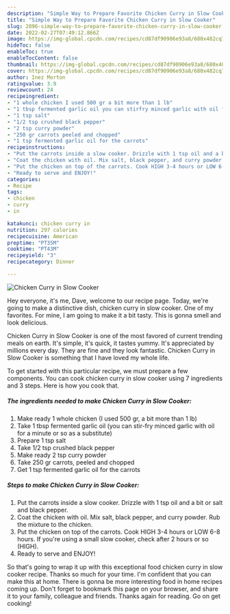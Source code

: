 ```yaml
---
description: "Simple Way to Prepare Favorite Chicken Curry in Slow Cooker"
title: "Simple Way to Prepare Favorite Chicken Curry in Slow Cooker"
slug: 2896-simple-way-to-prepare-favorite-chicken-curry-in-slow-cooker
date: 2022-02-27T07:49:12.866Z
image: https://img-global.cpcdn.com/recipes/cd87df90906e93a8/680x482cq70/chicken-curry-in-slow-cooker-recipe-main-photo.jpg
hideToc: false
enableToc: true
enableTocContent: false
thumbnail: https://img-global.cpcdn.com/recipes/cd87df90906e93a8/680x482cq70/chicken-curry-in-slow-cooker-recipe-main-photo.jpg
cover: https://img-global.cpcdn.com/recipes/cd87df90906e93a8/680x482cq70/chicken-curry-in-slow-cooker-recipe-main-photo.jpg
author: Inez Morton
ratingvalue: 3.9
reviewcount: 24
recipeingredient:
- "1 whole chicken I used 500 gr a bit more than 1 lb"
- "1 tbsp fermented garlic oil you can stirfry minced garlic with oil for a minute or so as a substitute"
- "1 tsp salt"
- "1/2 tsp crushed black pepper"
- "2 tsp curry powder"
- "250 gr carrots peeled and chopped"
- "1 tsp fermented garlic oil for the carrots"
recipeinstructions:
- "Put the carrots inside a slow cooker. Drizzle with 1 tsp oil and a bit or salt and black pepper."
- "Coat the chicken with oil. Mix salt, black pepper, and curry powder. Rub the mixture to the chicken."
- "Put the chicken on top of the carrots. Cook HIGH 3-4 hours or LOW 6-8 hours. If you&#39;re using a small slow cooker, check after 2 hours or so (HIGH)."
- "Ready to serve and ENJOY!"
categories:
- Recipe
tags:
- chicken
- curry
- in

katakunci: chicken curry in 
nutrition: 297 calories
recipecuisine: American
preptime: "PT35M"
cooktime: "PT43M"
recipeyield: "3"
recipecategory: Dinner

---
```



![Chicken Curry in Slow Cooker](https://img-global.cpcdn.com/recipes/cd87df90906e93a8/680x482cq70/chicken-curry-in-slow-cooker-recipe-main-photo.jpg)

Hey everyone, it's me, Dave, welcome to our recipe page. Today, we're going to make a distinctive dish, chicken curry in slow cooker. One of my favorites. For mine, I am going to make it a bit tasty. This is gonna smell and look delicious.



Chicken Curry in Slow Cooker is one of the most favored of current trending meals on earth. It's simple, it's quick, it tastes yummy. It's appreciated by millions every day. They are fine and they look fantastic. Chicken Curry in Slow Cooker is something that I have loved my whole life.


To get started with this particular recipe, we must prepare a few components. You can cook chicken curry in slow cooker using 7 ingredients and 3 steps. Here is how you cook that.

<!--inarticleads1-->

##### The ingredients needed to make Chicken Curry in Slow Cooker:

1. Make ready 1 whole chicken (I used 500 gr, a bit more than 1 lb)
1. Take 1 tbsp fermented garlic oil (you can stir-fry minced garlic with oil for a minute or so as a substitute)
1. Prepare 1 tsp salt
1. Take 1/2 tsp crushed black pepper
1. Make ready 2 tsp curry powder
1. Take 250 gr carrots, peeled and chopped
1. Get 1 tsp fermented garlic oil for the carrots




<!--inarticleads2-->

##### Steps to make Chicken Curry in Slow Cooker:

1. Put the carrots inside a slow cooker. Drizzle with 1 tsp oil and a bit or salt and black pepper.
1. Coat the chicken with oil. Mix salt, black pepper, and curry powder. Rub the mixture to the chicken.
1. Put the chicken on top of the carrots. Cook HIGH 3-4 hours or LOW 6-8 hours. If you&#39;re using a small slow cooker, check after 2 hours or so (HIGH).
1. Ready to serve and ENJOY!



So that's going to wrap it up with this exceptional food chicken curry in slow cooker recipe. Thanks so much for your time. I'm confident that you can make this at home. There is gonna be more interesting food in home recipes coming up. Don't forget to bookmark this page on your browser, and share it to your family, colleague and friends. Thanks again for reading. Go on get cooking!
